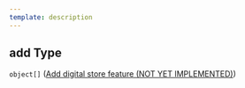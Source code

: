 ```yaml
---
template: description
---
```


## add Type

`object[]` ([Add digital store feature (NOT YET IMPLEMENTED)](generic-properties-root-add-digital-store-feature-properties-add-digital-store-add-digital-store-feature-not-yet-implemented.md))
